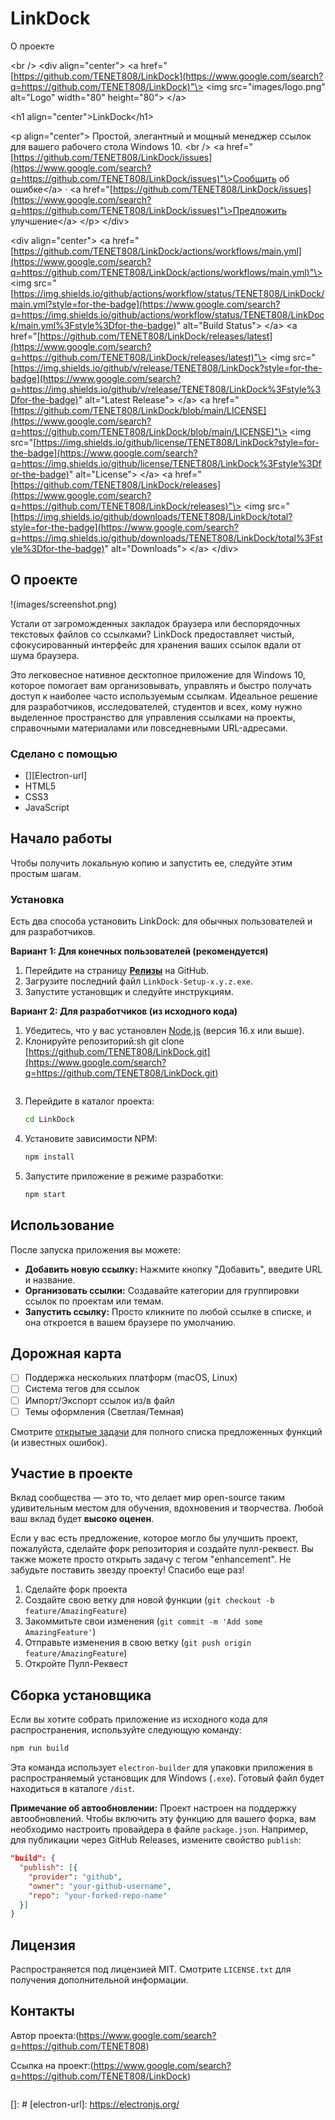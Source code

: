 # LinkDock
О проекте

\<br /\>
\<div align="center"\>
\<a href="[https://github.com/TENET808/LinkDock](https://www.google.com/search?q=https://github.com/TENET808/LinkDock)"\>
\<img src="images/logo.png" alt="Logo" width="80" height="80"\>
\</a\>

\<h1 align="center"\>LinkDock\</h1\>

\<p align="center"\>
Простой, элегантный и мощный менеджер ссылок для вашего рабочего стола Windows 10.
\<br /\>
\<a href="[https://github.com/TENET808/LinkDock/issues](https://www.google.com/search?q=https://github.com/TENET808/LinkDock/issues)"\>Сообщить об ошибке\</a\>
·
\<a href="[https://github.com/TENET808/LinkDock/issues](https://www.google.com/search?q=https://github.com/TENET808/LinkDock/issues)"\>Предложить улучшение\</a\>
\</p\>
\</div\>

\<div align="center"\>
\<a href="[https://github.com/TENET808/LinkDock/actions/workflows/main.yml](https://www.google.com/search?q=https://github.com/TENET808/LinkDock/actions/workflows/main.yml)"\>
\<img src="[https://img.shields.io/github/actions/workflow/status/TENET808/LinkDock/main.yml?style=for-the-badge](https://www.google.com/search?q=https://img.shields.io/github/actions/workflow/status/TENET808/LinkDock/main.yml%3Fstyle%3Dfor-the-badge)" alt="Build Status"\>
\</a\>
\<a href="[https://github.com/TENET808/LinkDock/releases/latest](https://www.google.com/search?q=https://github.com/TENET808/LinkDock/releases/latest)"\>
\<img src="[https://img.shields.io/github/v/release/TENET808/LinkDock?style=for-the-badge](https://www.google.com/search?q=https://img.shields.io/github/v/release/TENET808/LinkDock%3Fstyle%3Dfor-the-badge)" alt="Latest Release"\>
\</a\>
\<a href="[https://github.com/TENET808/LinkDock/blob/main/LICENSE](https://www.google.com/search?q=https://github.com/TENET808/LinkDock/blob/main/LICENSE)"\>
\<img src="[https://img.shields.io/github/license/TENET808/LinkDock?style=for-the-badge](https://www.google.com/search?q=https://img.shields.io/github/license/TENET808/LinkDock%3Fstyle%3Dfor-the-badge)" alt="License"\>
\</a\>
\<a href="[https://github.com/TENET808/LinkDock/releases](https://www.google.com/search?q=https://github.com/TENET808/LinkDock/releases)"\>
\<img src="[https://img.shields.io/github/downloads/TENET808/LinkDock/total?style=for-the-badge](https://www.google.com/search?q=https://img.shields.io/github/downloads/TENET808/LinkDock/total%3Fstyle%3Dfor-the-badge)" alt="Downloads"\>
\</a\>
\</div\>
<br>

## О проекте

\!(images/screenshot.png)

Устали от загроможденных закладок браузера или беспорядочных текстовых файлов со ссылками? LinkDock предоставляет чистый, сфокусированный интерфейс для хранения ваших ссылок вдали от шума браузера.

Это легковесное нативное десктопное приложение для Windows 10, которое помогает вам организовывать, управлять и быстро получать доступ к наиболее часто используемым ссылкам. Идеальное решение для разработчиков, исследователей, студентов и всех, кому нужно выделенное пространство для управления ссылками на проекты, справочными материалами или повседневными URL-адресами.

### Сделано с помощью

  * [][Electron-url]
  * HTML5
  * CSS3
  * JavaScript

## Начало работы

Чтобы получить локальную копию и запустить ее, следуйте этим простым шагам.

### Установка

Есть два способа установить LinkDock: для обычных пользователей и для разработчиков.

**Вариант 1: Для конечных пользователей (рекомендуется)**

1.  Перейдите на страницу [**Релизы**](https://www.google.com/search?q=https://github.com/TENET808/LinkDock/releases) на GitHub.
2.  Загрузите последний файл `LinkDock-Setup-x.y.z.exe`.
3.  Запустите установщик и следуйте инструкциям.

**Вариант 2: Для разработчиков (из исходного кода)**

1.  Убедитесь, что у вас установлен [Node.js](https://nodejs.org/) (версия 16.x или выше).
2.  Клонируйте репозиторий:sh
    git clone [https://github.com/TENET808/LinkDock.git](https://www.google.com/search?q=https://github.com/TENET808/LinkDock.git)
    ```
    ```
3.  Перейдите в каталог проекта:
    ```sh
    cd LinkDock
    ```
4.  Установите зависимости NPM:
    ```sh
    npm install
    ```
5.  Запустите приложение в режиме разработки:
    ```sh
    npm start
    ```

## Использование

После запуска приложения вы можете:

  * **Добавить новую ссылку:** Нажмите кнопку "Добавить", введите URL и название.
  * **Организовать ссылки:** Создавайте категории для группировки ссылок по проектам или темам.
  * **Запустить ссылку:** Просто кликните по любой ссылке в списке, и она откроется в вашем браузере по умолчанию.

## Дорожная карта

  - [ ] Поддержка нескольких платформ (macOS, Linux)
  - [ ] Система тегов для ссылок
  - [ ] Импорт/Экспорт ссылок из/в файл
  - [ ] Темы оформления (Светлая/Темная)

Смотрите [открытые задачи](https://www.google.com/search?q=https://github.com/TENET808/LinkDock/issues) для полного списка предложенных функций (и известных ошибок).

## Участие в проекте

Вклад сообщества — это то, что делает мир open-source таким удивительным местом для обучения, вдохновения и творчества. Любой ваш вклад будет **высоко оценен**.

Если у вас есть предложение, которое могло бы улучшить проект, пожалуйста, сделайте форк репозитория и создайте пулл-реквест. Вы также можете просто открыть задачу с тегом "enhancement". Не забудьте поставить звезду проекту\! Спасибо еще раз\!

1.  Сделайте форк проекта
2.  Создайте свою ветку для новой функции (`git checkout -b feature/AmazingFeature`)
3.  Закоммитьте свои изменения (`git commit -m 'Add some AmazingFeature'`)
4.  Отправьте изменения в свою ветку (`git push origin feature/AmazingFeature`)
5.  Откройте Пулл-Реквест

## Сборка установщика

Если вы хотите собрать приложение из исходного кода для распространения, используйте следующую команду:

```sh
npm run build
```

Эта команда использует `electron-builder` для упаковки приложения в распространяемый установщик для Windows (`.exe`). Готовый файл будет находиться в каталоге `/dist`.

**Примечание об автообновлении:**
Проект настроен на поддержку автообновлений. Чтобы включить эту функцию для вашего форка, вам необходимо настроить провайдера в файле `package.json`. Например, для публикации через GitHub Releases, измените свойство `publish`:

```json
"build": {
  "publish": [{
    "provider": "github",
    "owner": "your-github-username",
    "repo": "your-forked-repo-name"
  }]
}
```

## Лицензия

Распространяется под лицензией MIT. Смотрите `LICENSE.txt` для получения дополнительной информации.

## Контакты

Автор проекта:(https://www.google.com/search?q=https://github.com/TENET808)

Ссылка на проект:(https://www.google.com/search?q=https://github.com/TENET808/LinkDock)

```
```

[]: #
[electron-url]: https://electronjs.org/
